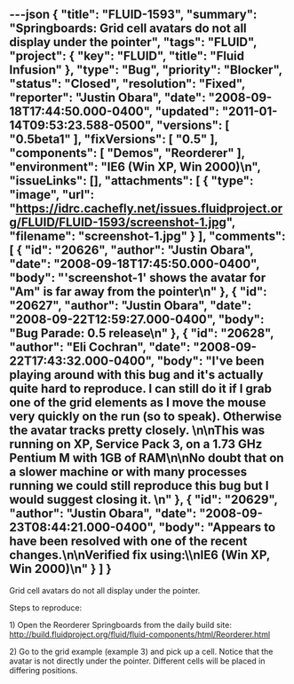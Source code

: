 ---json
{
  "title": "FLUID-1593",
  "summary": "Springboards: Grid cell avatars do not all display under the pointer",
  "tags": "FLUID",
  "project": {
    "key": "FLUID",
    "title": "Fluid Infusion"
  },
  "type": "Bug",
  "priority": "Blocker",
  "status": "Closed",
  "resolution": "Fixed",
  "reporter": "Justin Obara",
  "date": "2008-09-18T17:44:50.000-0400",
  "updated": "2011-01-14T09:53:23.588-0500",
  "versions": [
    "0.5beta1"
  ],
  "fixVersions": [
    "0.5"
  ],
  "components": [
    "Demos",
    "Reorderer"
  ],
  "environment": "IE6 (Win XP, Win 2000)\n",
  "issueLinks": [],
  "attachments": [
    {
      "type": "image",
      "url": "https://idrc.cachefly.net/issues.fluidproject.org/FLUID/FLUID-1593/screenshot-1.jpg",
      "filename": "screenshot-1.jpg"
    }
  ],
  "comments": [
    {
      "id": "20626",
      "author": "Justin Obara",
      "date": "2008-09-18T17:45:50.000-0400",
      "body": "'screenshot-1' shows the avatar for \"Am\" is far away from the pointer\n"
    },
    {
      "id": "20627",
      "author": "Justin Obara",
      "date": "2008-09-22T12:59:27.000-0400",
      "body": "Bug Parade: 0.5 release\n"
    },
    {
      "id": "20628",
      "author": "Eli Cochran",
      "date": "2008-09-22T17:43:32.000-0400",
      "body": "I've been playing around with this bug and it's actually quite hard to reproduce. I can still do it if I grab one of the grid elements as I move the mouse very quickly on the run (so to speak). Otherwise the avatar tracks pretty closely.&#x20;\n\nThis was running on XP, Service Pack 3, on a 1.73 GHz Pentium M with 1GB of RAM\n\nNo doubt that on a slower machine or with many processes running we could still reproduce this bug but I would suggest closing it.&#x20;\n"
    },
    {
      "id": "20629",
      "author": "Justin Obara",
      "date": "2008-09-23T08:44:21.000-0400",
      "body": "Appears to have been resolved with one of the recent changes.\n\nVerified fix using:\\\nIE6 (Win XP, Win 2000)\n"
    }
  ]
}
---
Grid cell avatars do not all display under the pointer.

Steps to reproduce:

1\) Open the Reorderer Springboards from the daily build site:\
<http://build.fluidproject.org/fluid/fluid-components/html/Reorderer.html>

2\) Go to the grid example (example 3) and pick up a cell. Notice that the avatar is not directly under the pointer. Different cells will be placed in differing positions.

        